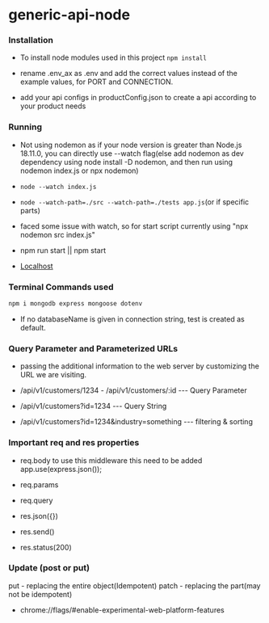 # generic-api-node

### Installation

- To install node modules used in this project
`npm install`

- rename .env_ax as .env and add the correct values instead of the example values, for PORT and CONNECTION.

- add your api configs in productConfig.json to create a api according to your product needs

### Running

- Not using nodemon as if your node version is greater than Node.js 18.11.0, you can directly use --watch flag(else add nodemon as dev dependency using node install -D nodemon, and then run using nodemon index.js or npx nodemon)

- `node --watch index.js`
- `node --watch-path=./src --watch-path=./tests app.js`(or if specific parts)

- faced some issue with watch, so for start script currently using "npx nodemon src index.js"


- npm run start || npm start
- [Localhost](http://localhost:5000/)

### Terminal Commands used

```js
npm i mongodb express mongoose dotenv

```

- If no databaseName is given in connection string, test is created as default.

### Query Parameter and Parameterized URLs

- passing the additional information to the web server by customizing the URL we are visiting.

* /api/v1/customers/1234 - /api/v1/customers/:id --- Query Parameter
* /api/v1/customers?id=1234 --- Query String

* /api/v1/customers?id=1234&industry=something --- filtering & sorting

### Important req and res properties

* req.body to use this middleware this need to be added app.use(express.json());
* req.params
* req.query

* res.json({})
* res.send()
* res.status(200)


### Update (post or put)
put - replacing the entire object(Idempotent<meaning that making the same request multiple times has the same effect as making it once.>)
patch - replacing the part(may not be idempotent<meaning that making the same request multiple times may result in different outcomes.>)

- chrome://flags/#enable-experimental-web-platform-features
